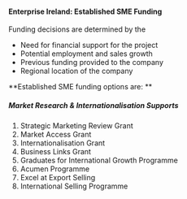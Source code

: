 #### Enterprise Ireland: Established SME Funding

Funding decisions are determined by the

* Need for financial support for the project
* Potential employment and sales growth
* Previous funding provided to the company
* Regional location of the company

**Established SME funding options are: **

##### Market Research & Internationalisation Supports

1. Strategic Marketing Review Grant
2. Market Access Grant
3. Internationalisation Grant
4. Business Links Grant
5. Graduates for International Growth Programme
6. Acumen Programme
7. Excel at Export Selling
8. International Selling Programme

